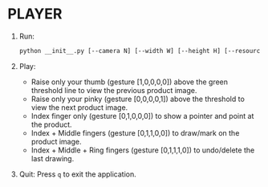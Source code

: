 # PLAYER

1. Run:
   ```bash
   python __init__.py [--camera N] [--width W] [--height H] [--resources Resources]
   ```

2. Play:
   - Raise only your thumb (gesture [1,0,0,0,0]) above the green threshold line to view the previous product image.
   - Raise only your pinky (gesture [0,0,0,0,1]) above the threshold to view the next product image.
   - Index finger only (gesture [0,1,0,0,0]) to show a pointer and point at the product.
   - Index + Middle fingers (gesture [0,1,1,0,0]) to draw/mark on the product image.
   - Index + Middle + Ring fingers (gesture [0,1,1,1,0]) to undo/delete the last drawing.

3. Quit: Press `q` to exit the application. 